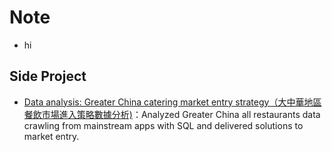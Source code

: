 # Note

- hi 

## Side Project

- [Data analysis: Greater China catering market entry strategy（大中華地區餐飲市場進入策略數據分析)](./Project1/菜系分析.md)：Analyzed Greater China all restaurants data crawling from mainstream apps with SQL and delivered solutions to market entry.
